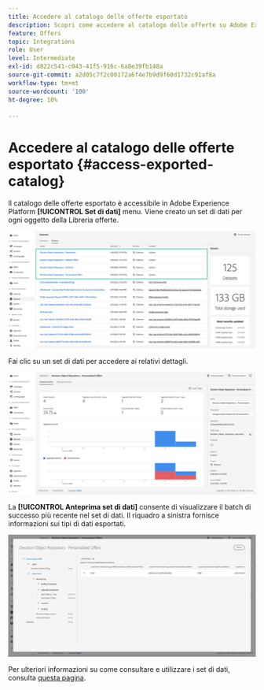 ```yaml
---
title: Accedere al catalogo delle offerte esportato
description: Scopri come accedere al catalogo delle offerte su Adobe Experience Platform una volta esportato
feature: Offers
topic: Integrations
role: User
level: Intermediate
exl-id: d822c541-c043-41f5-916c-6a8e39fb148a
source-git-commit: a2d05c7f2c00172a6f4e7b9d9f60d1732c91af8a
workflow-type: tm+mt
source-wordcount: '100'
ht-degree: 10%

---
```


# Accedere al catalogo delle offerte esportato {#access-exported-catalog}

Il catalogo delle offerte esportato è accessibile in Adobe Experience Platform **[!UICONTROL Set di dati]** menu. Viene creato un set di dati per ogni oggetto della Libreria offerte.

![](../assets/datasets-list.png)

Fai clic su un set di dati per accedere ai relativi dettagli.

![](../assets/dataset-activity.png)

La **[!UICONTROL Anteprima set di dati]** consente di visualizzare il batch di successo più recente nel set di dati. Il riquadro a sinistra fornisce informazioni sui tipi di dati esportati.

![](../assets/dataset-preview.png)

Per ulteriori informazioni su come consultare e utilizzare i set di dati, consulta [questa pagina](../../data/get-started-datasets.md).
